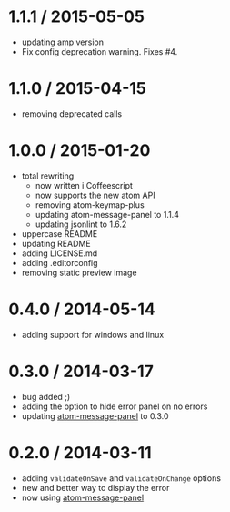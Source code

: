 
1.1.1 / 2015-05-05
=========================

  * updating amp version
  * Fix config deprecation warning. Fixes #4.

1.1.0 / 2015-04-15
==================

  * removing deprecated calls

1.0.0 / 2015-01-20
==================

  * total rewriting
    * now written i Coffeescript
    * now supports the new atom API
    * removing atom-keymap-plus
    * updating atom-message-panel to 1.1.4
    * updating jsonlint to 1.6.2
  * uppercase README
  * updating README
  * adding LICENSE.md
  * adding .editorconfig
  * removing static preview image

0.4.0 / 2014-05-14
==================

 * adding support for windows and linux

0.3.0 / 2014-03-17
==================

 * bug added ;)
 * adding the option to hide error panel on no errors
 * updating [atom-message-panel](https://github.com/tcarlsen/atom-message-panel) to 0.3.0

0.2.0 / 2014-03-11
==================

 * adding `validateOnSave` and `validateOnChange` options
 * new and better way to display the error
 * now using [atom-message-panel](https://github.com/tcarlsen/atom-message-panel)

